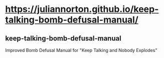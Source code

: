 # https://juliannorton.github.io/keep-talking-bomb-defusal-manual/

## keep-talking-bomb-defusal-manual
Improved Bomb Defusal Manual for "Keep Talking and Nobody Explodes"
